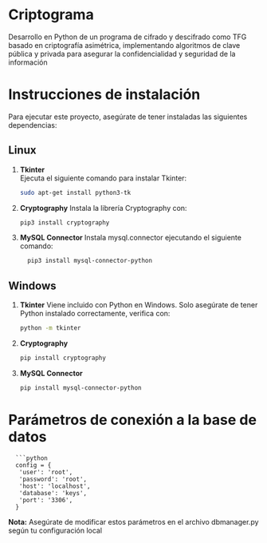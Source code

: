 # Criptograma
Desarrollo en Python de un programa de cifrado y descifrado como TFG basado en criptografía asimétrica, implementando algoritmos de clave pública y privada para asegurar la confidencialidad y seguridad de la información

# Instrucciones de instalación

Para ejecutar este proyecto, asegúrate de tener instaladas las siguientes dependencias:
## Linux
1. **Tkinter**  
   Ejecuta el siguiente comando para instalar Tkinter:  
   ```bash
   sudo apt-get install python3-tk
2. **Cryptography**
Instala la librería Cryptography con:
    ```bash
    pip3 install cryptography
3. **MySQL Connector**
  Instala mysql.connector ejecutando el siguiente comando:
   ```bash
     pip3 install mysql-connector-python

## Windows
1. **Tkinter**
   Viene incluido con Python en Windows. Solo asegúrate de tener Python instalado correctamente, verifica con:
   ```bash
   python -m tkinter
3. **Cryptography**
   ```bash
   pip install cryptography
5. **MySQL Connector**
   ```bash
   pip install mysql-connector-python
   
# Parámetros de conexión a la base de datos

      ```python
      config = {
       'user': 'root',
       'password': 'root',
       'host': 'localhost',
       'database': 'keys',
       'port': '3306',
      }
**Nota:** Asegúrate de modificar estos parámetros en el archivo dbmanager.py según tu configuración local 
